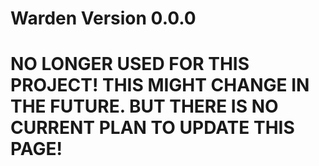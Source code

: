 # **Warden** Version **0.0.0**
# **NO LONGER USED FOR THIS PROJECT! THIS MIGHT CHANGE IN THE FUTURE. BUT THERE IS NO CURRENT PLAN TO UPDATE THIS PAGE!**

